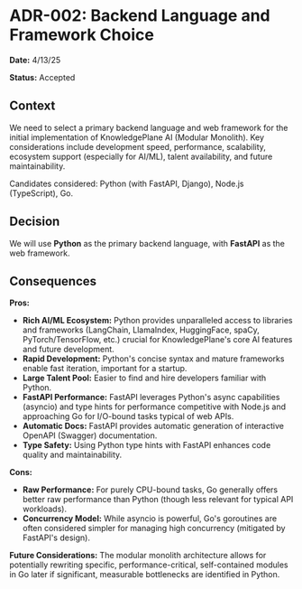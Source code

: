 # ADR-002: Backend Language and Framework Choice

**Date:** 4/13/25

**Status:** Accepted

## Context

We need to select a primary backend language and web framework for the initial implementation of KnowledgePlane AI (Modular Monolith). Key considerations include development speed, performance, scalability, ecosystem support (especially for AI/ML), talent availability, and future maintainability.

Candidates considered: Python (with FastAPI, Django), Node.js (TypeScript), Go.

## Decision

We will use **Python** as the primary backend language, with **FastAPI** as the web framework.

## Consequences

**Pros:**

* **Rich AI/ML Ecosystem:** Python provides unparalleled access to libraries and frameworks (LangChain, LlamaIndex, HuggingFace, spaCy, PyTorch/TensorFlow, etc.) crucial for KnowledgePlane's core AI features and future development.
* **Rapid Development:** Python's concise syntax and mature frameworks enable fast iteration, important for a startup.
* **Large Talent Pool:** Easier to find and hire developers familiar with Python.
* **FastAPI Performance:** FastAPI leverages Python's async capabilities (asyncio) and type hints for performance competitive with Node.js and approaching Go for I/O-bound tasks typical of web APIs.
* **Automatic Docs:** FastAPI provides automatic generation of interactive OpenAPI (Swagger) documentation.
* **Type Safety:** Using Python type hints with FastAPI enhances code quality and maintainability.

**Cons:**

* **Raw Performance:** For purely CPU-bound tasks, Go generally offers better raw performance than Python (though less relevant for typical API workloads).
* **Concurrency Model:** While asyncio is powerful, Go's goroutines are often considered simpler for managing high concurrency (mitigated by FastAPI's design).

**Future Considerations:**
The modular monolith architecture allows for potentially rewriting specific, performance-critical, self-contained modules in Go later if significant, measurable bottlenecks are identified in Python.
